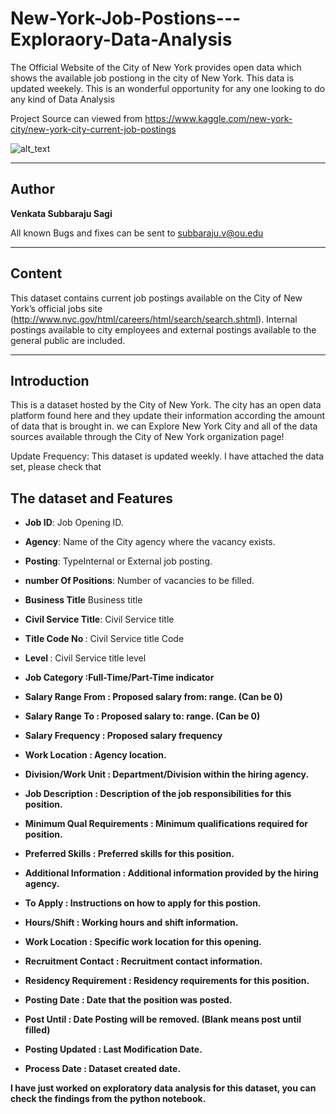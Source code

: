 
# New-York-Job-Postions---Exploraory-Data-Analysis

The Official Website of the City of New York provides open data which shows the available job postiong in the city of New York. This data is updated weekely. This is an wonderful opportunity for any one looking to do any kind of Data Analysis

Project Source can viewed from https://www.kaggle.com/new-york-city/new-york-city-current-job-postings

![alt_text](https://encrypted-tbn0.gstatic.com/images?q=tbn:ANd9GcSLs_-PJUEUuXu5ZxGnbwTNx7M5sXqkienBcHM9sayXH5Na4oXL&s)

-------------
Author 
---

**Venkata Subbaraju Sagi**

All known Bugs and fixes can be sent to subbaraju.v@ou.edu

-------
Content
-------

This dataset contains current job postings available on the City of New York’s official jobs site (http://www.nyc.gov/html/careers/html/search/search.shtml). Internal postings available to city employees and external postings available to the general public are included.

--------

Introduction
---
This is a dataset hosted by the City of New York. The city has an open data platform found here and they update their information according the amount of data that is brought in. we can Explore New York City and all of the data sources available through the City of New York organization page!

Update Frequency: This dataset is updated weekly. I have attached the data set, please check that

The dataset and Features
---

* <b>Job ID</b>: Job Opening ID.

* <b>Agency</b>: Name of the City agency where the vacancy exists.

* <b> Posting</b>: TypeInternal or External job posting.

* <b>number Of Positions</b>: Number of vacancies to be filled.

* <b>Business Title</b> Business title

* <b>Civil Service Title</b>: Civil Service title

* <b>Title Code No </b>: Civil Service title Code

* <b>Level </b>: Civil Service title level

* <b>Job Category :Full-Time/Part-Time indicator

* <b>Salary Range From </b>: Proposed salary from: range. (Can be 0)

* <b>Salary Range To </b>: Proposed salary to: range. (Can be 0)

* <b>Salary Frequency </b>: Proposed salary frequency

* <b>Work Location </b>: Agency location.

* <b>Division/Work Unit </b>: Department/Division within the hiring agency.

* <b>Job Description </b>: Description of the job responsibilities for this position.

* <b>Minimum Qual Requirements </b>: Minimum qualifications required for position.

* <b>Preferred Skills </b>: Preferred skills for this position.

* <b>Additional Information </b>: Additional information provided by the hiring agency.

* <b>To Apply </b>: Instructions on how to apply for this postion.

* <b>Hours/Shift </b>: Working hours and shift information.

* <b>Work Location </b>: Specific work location for this opening.

* <b>Recruitment Contact </b>: Recruitment contact information.

* <b>Residency Requirement </b>: Residency requirements for this position.

* <b>Posting Date </b>: Date that the position was posted.

* <b>Post Until </b>: Date Posting will be removed. (Blank means post until filled)

* <b>Posting Updated </b>: Last Modification Date.

* <b>Process Date </b>: Dataset created date.

I have just worked on exploratory data analysis for this dataset, you can check the findings from the python notebook.

